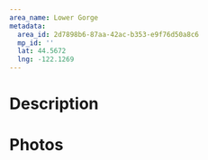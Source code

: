 ```yaml
---
area_name: Lower Gorge
metadata:
  area_id: 2d7898b6-87aa-42ac-b353-e9f76d50a8c6
  mp_id: ''
  lat: 44.5672
  lng: -122.1269
---
```

# Description

# Photos

